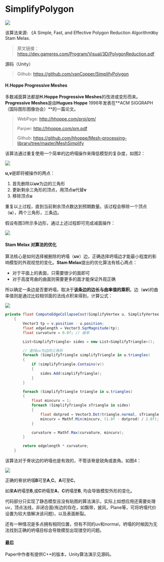 # SimplifyPolygon

![](./Images/rabit.gif)



该算法来源: 《A Simple, Fast, and Effective Polygon Reduction Algorithm》by Stam Melax.

> 原文链接：https://dev.gameres.com/Program/Visual/3D/PolygonReduction.pdf

源码（Unity）

> Github: https://github.com/vanCopper/SimplifyPolygon



#### H.Hoppe Progressive Meshes

多数减面算法都是**H.Hoppe Progressive Meshes**的改进或变形而来。**Progressive Meshes**是由**Hugues Hoppe** 1996年发表在**ACM SIGGRAPH（国际图形图像协会）**的一篇论文。

> WebPage: http://hhoppe.com/proj/pm/
>
> Parper: http://hhoppe.com/pm.pdf
>
> Github: https://github.com/hhoppe/Mesh-processing-library/tree/master/MeshSimplify

该算法通过重复使用一个简单的边坍塌操作来降低模型的复杂度，如图2：

![](./Images/sp_01.png)

**u,v**是即将被操作的两点：

1. 首先删除以**uv**为边的三角形
2. 更新剩余三角形的顶点，用顶点**u**代替**v**
3. 移除顶点**u**

重复以上过程，直到当前剩余顶点数达到预期数量。该过程会移除一个顶点（**u**），两个三角形，三条边。

假设有图3所示多边形，通过上述过程即可完成减面操作：

![](./Images/sp_02.png)



#### Stam Melax 对算法的优化

算法核心是如何选择被删除的坍塌（**uv**）边，正确选择坍塌边才能最小程度的影响模型的外观视觉的变化。**Stam Melax**提出的优化算法有核心两点：

* 对于平面上的表面，只需要很少的面即可
* 对于高度弯曲的曲面则需要更多的面才能保证外观正确

所以确定一条边是否要坍塌，取决于**该条边的边长与曲率值的乘积**。边（**uv**)的曲率值则是通过比较相邻面的法线点积来得到，计算公式：

![](./Images/sp_03.png)



```c#
private float ComputeEdgeCollapseCost(SimplifyVertex u, SimplifyVertex v)
    {
        Vector3 tp = v.position - u.position;
        float edgelength = Vector3.SqrMagnitude(tp);
        float curvature = 0.0f; // 曲率

        List<SimplifyTriangle> sides = new List<SimplifyTriangle>();

        // 查找uv为边的三角形
        foreach (SimplifyTriangle simplifyTriangle in u.triangles)
        {
            if (simplifyTriangle.Contains(v))
            {
                sides.Add(simplifyTriangle);
            }
        }

        foreach (SimplifyTriangle triangle in u.triangles)
        {
            float mincurv = 1;
            foreach (SimplifyTriangle sTriangle in sides)
            {
                float dotprod = Vector3.Dot(triangle.normal, sTriangle.normal);
                mincurv = Mathf.Min(mincurv, (1.0f - dotprod) / 2.0f);
            }

            curvature = Mathf.Max(curvature, mincurv);
        }

        return edgelength * curvature;
    }
```



该算法对于脊状边的坍塌也是有效的，不管该脊是锐角或直角。如图4：

![](./Images/sp_04.png)

正确的脊状坍塌**B**可至**A**,**C**。**A**可至**C**。

如果**A**坍塌至**B**,或**C**坍塌至**A**，**C**坍塌至**B**, 均会导致模型外形的变化。

代码部分只实现了静态模型且没有贴图的算法演示，实际上如想应用还需要处理uv，顶点法线，非闭合面(有边的存在，如飘带，披风，Plane等，可将坍塌代价设置为较大值解决该问题)，以及表面断裂。

还有一种情况是多点拥有相同位置，但有不同的uv和normal，坍塌的时候因为无法找到正确的坍塌目标会导致模型出现镂空的问题。

#### 最后

Paper中作者有提供C++的版本，Unity算法演示见源码。
